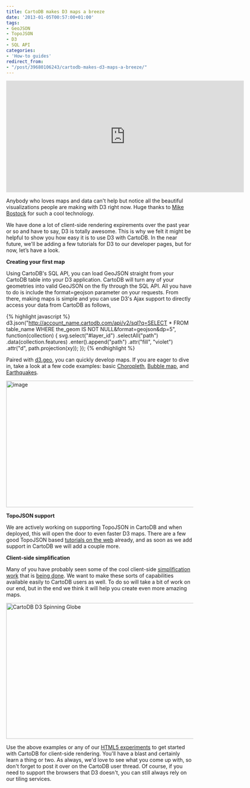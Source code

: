 ```yaml
---
title: CartoDB makes D3 maps a breeze
date: '2013-01-05T00:57:00+01:00'
tags:
- GeoJSON
- TopoJSON
- D3
- SQL API
categories:
- 'How-to guides'
redirect_from:
- "/post/39680106243/cartodb-makes-d3-maps-a-breeze/"
---
```


<iframe frameborder="0" height="300" src="http://cartodb.s3.amazonaws.com/tumblr/posts/iframe.html" width="640"></iframe>

Anybody who loves maps and data can't help but notice all the beautiful visualizations people are making with D3 right now. Huge thanks to <a href="http://bost.ocks.org/mike/">Mike Bostock</a> for such a cool technology. 

We have done a lot of client-side rendering expirements over the past year or so and have to say, D3 is totally awesome. This is why we felt it might be helpful to show you how easy it is to use D3 with CartoDB. In the near future, we'll be adding a few tutorials for D3 to our developer pages, but for now, let’s have a look.

**Creating your first map**

Using CartoDB's SQL API, you can load GeoJSON straight from your CartoDB table into your D3 application. CartoDB will turn any of your geometries into valid GeoJSON on the fly through the SQL API. All you have to do is include the format=geojson parameter on your requests. From there, making maps is simple and you can use D3's Ajax support to directly access your data from CartoDB as follows, 

{% highlight javascript %}
d3.json("http://account_name.cartodb.com/api/v2/sql?q=SELECT * FROM table_name WHERE the_geom IS NOT NULL&format=geojson&dp=5", function(collection) {
  svg.select("#layer_id")
    .selectAll("path")
    .data(collection.features)
    .enter().append("path")
    .attr("fill", "violet")
    .attr("d", path.projection(xy));
});
{% endhighlight %}

Paired with <a href="https://github.com/mbostock/d3/wiki/Geo-Paths">d3.geo</a>, you can quickly develop maps. If you are eager to dive in, take a look at a few code examples: basic <a href="http://bl.ocks.org/4448106" title="CartoDB D3 Choropleth">Choropleth</a>, <a href="http://bl.ocks.org/4448162" title="CartoDB D3">Bubble map</a>, and <a href="http://bl.ocks.org/4455569" title="CartoDB D3">Earthquakes</a>.

<img alt="image" height="340" src="http://cartodb.s3.amazonaws.com/tumblr/posts/d3_subway_map.png" width="650"/>

**TopoJSON support**

We are actively working on supporting TopoJSON in CartoDB and when deployed, this will open the door to even faster D3 maps. There are a few good TopoJSON based <a href="http://bost.ocks.org/mike/map/">tutorials on the web</a> already, and as soon as we add support in CartoDB we will add a couple more. 

**Client-side simplification**

Many of you have probably seen some of the cool client-side <a href="http://bost.ocks.org/mike/simplify/">simplification work</a> that is <a href="http://www.jasondavies.com/maps/simplify/">being done</a>. We want to make these sorts of capabilities available easily to CartoDB users as well. To do so will take a bit of work on our end, but in the end we think it will help you create even more amazing maps. 

<img alt="CartoDB D3 Spinning Globe" height="365" src="http://cartodb.s3.amazonaws.com/tumblr/posts/d3_spinning_globe.png" width="650"/>

Use the above examples or any of our <a href="http://vizzuality.github.com/HTML5-experiments/">HTML5 experiments</a> to get started with CartoDB for client-side rendering. You'll have a blast and certainly learn a thing or two. As always, we'd love to see what you come up with, so don't forget to post it over on the CartoDB user thread. Of course, if you need to support the browsers that D3 doesn't, you can still always rely on our tiling services.
